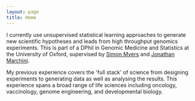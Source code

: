 ```yaml
---
layout: page
title: Home
---
```



I currently use unsupervised statistical learning approaches to generate new scientific hypotheses and leads from high throughput genomics experiments. This is part of a DPhil in Genomic Medicine and Statistics at the University of Oxford, supervised by [Simon Myers](https://myersgroup.github.io) and [Jonathan Marchini](https://jmarchini.org).

My previous experience covers the 'full stack' of science from designing experiments to generating data as well as analysing the results. This experience spans a broad range of life sciences including oncology, vaccinology, genome engineering, and developmental biology.